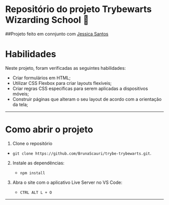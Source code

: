 # Repositório do projeto Trybewarts Wizarding School :mage:

##Projeto feito em connjunto com [Jessica Santos](https://github.com/jessica-sant)

# Habilidades

Neste projeto, foram verificadas as seguintes habilidades:

* Criar formulários em HTML;
* Utilizar CSS Flexbox para criar layouts flexíveis;
* Criar regras CSS específicas para serem aplicadas a dispositivos móveis;
* Construir páginas que alteram o seu layout de acordo com a orientação da tela;

---
# Como abrir o projeto

1. Clone o repositório
  * `git clone https://github.com/BrunaScauri/trybe-trybewarts.git`.

2. Instale as dependências:
    * `npm install`

3. Abra o site com o aplicativo Live Server no VS Code:
    * `CTRL ALT L + O`

---

